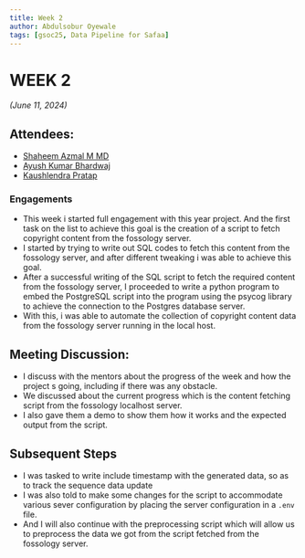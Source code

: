 ```yaml
---
title: Week 2
author: Abdulsobur Oyewale
tags: [gsoc25, Data Pipeline for Safaa]
---
```


<!--
SPDX-License-Identifier: CC-BY-SA-4.0

SPDX-FileCopyrightText: 2025 Abdulsobur Oyewale <oyewaleabdulsobur@gmail.com>
-->

# WEEK 2
*(June 11, 2024)*

## Attendees:
- [Shaheem Azmal M MD](https://github.com/shaheemazmalmmd)
- [Ayush Kumar Bhardwaj](https://github.com/hastagAB)
- [Kaushlendra Pratap](https://github.com/Kaushl2208)

### Engagements
* This week i started full engagement with this year project. And the first task on the list to achieve this goal is the creation of a script to fetch copyright content from the fossology server.
* I started by trying to write out SQL codes to fetch this content from the fossology server, and after different tweaking i was able to achieve this goal.
* After a successful writing of the SQL script to fetch the required content from the fossology server, I proceeded to write a python program to embed the PostgreSQL script into the program using the psycog library to achieve the connection to the Postgres database server.
* With this, i was able to automate the collection of copyright content data from the fossology server running in the local host.


## Meeting Discussion:
* I discuss with the mentors about the progress of the week and how the project s going, including if there was any obstacle.
* We discussed about the current progress which is the content fetching script from the fossology localhost server.
* I also gave them a demo to show them how it works and the expected output from the script.


## Subsequent Steps
* I was tasked to write include timestamp with the generated data, so as to track the sequence data update
* I was also told to make some changes for the script to accommodate various sever configuration by placing the server configuration in a `.env` file.
* And I will also continue with the preprocessing script which will allow us to preprocess the data we got from the script fetched from the fossology server.
